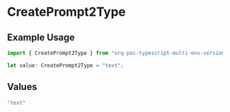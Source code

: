 # CreatePrompt2Type

## Example Usage

```typescript
import { CreatePrompt2Type } from "orq-poc-typescript-multi-env-version/models/operations";

let value: CreatePrompt2Type = "text";
```

## Values

```typescript
"text"
```